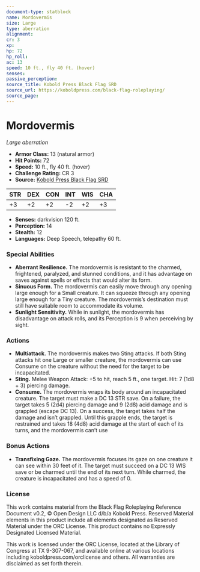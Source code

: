 ```yaml
---
document-type: statblock
name: Mordovermis
size: Large
type: aberration
alignment: 
cr: 3
xp: 
hp: 72
hp_roll: 
ac: 13
speed: 10 ft., fly 40 ft. (hover)
senses: 
passive_perception: 
source_title: Kobold Press Black Flag SRD
source_url: https://koboldpress.com/black-flag-roleplaying/
source_page: 
---
```


# Mordovermis

*Large aberration*

- **Armor Class:** 13 (natural armor)
- **Hit Points:** 72
- **Speed:** 10 ft., fly 40 ft. (hover)
- **Challenge Rating:** CR 3
- **Source:** [Kobold Press Black Flag SRD](https://koboldpress.com/black-flag-roleplaying/)

| STR | DEX | CON | INT | WIS | CHA |
| --- | --- | --- | --- | --- | --- |
| +3 | +2 | +2 | -2 | +2 | +3 |

- **Senses:** darkvision 120 ft.
- **Perception:** 14
- **Stealth:** 12
- **Languages:** Deep Speech, telepathy 60 ft.

### Special Abilities

- **Aberrant Resilience.** The mordovermis is resistant to the charmed, frightened, paralyzed, and stunned conditions, and it has advantage on saves against spells or effects that would alter its form.
- **Sinuous Form.** The mordovermis can easily move through any opening large enough for a Small creature. It can squeeze through any opening large enough for a Tiny creature. The mordovermis’s destination must still have suitable room to accommodate its volume.
- **Sunlight Sensitivity.** While in sunlight, the mordovermis has disadvantage on attack rolls, and its Perception is 9 when perceiving by sight.

### Actions

- **Multiattack.** The mordovermis makes two Sting attacks. If both Sting attacks hit one Large or smaller creature, the mordovermis can use Consume on the creature without the need for the target to be incapacitated.
- **Sting.** Melee Weapon Attack: +5 to hit, reach 5 ft., one target. Hit: 7 (1d8 + 3) piercing damage.
- **Consume.** The mordovermis wraps its body around an incapacitated creature. The target must make a DC 13 STR save. On a failure, the target takes 5 (2d4) piercing damage and 9 (2d8) acid damage and is grappled (escape DC 13). On a success, the target takes half the damage and isn’t grappled. Until this grapple ends, the target is restrained and takes 18 (4d8) acid damage at the start of each of its turns, and the mordovermis can’t use

### Bonus Actions

- **Transfixing Gaze.** The mordovermis focuses its gaze on one creature it can see within 30 feet of it. The target must succeed on a DC 13 WIS save or be charmed until the end of its next turn. While charmed, the creature is incapacitated and has a speed of 0.

### License

This work contains material from the Black Flag Roleplaying Reference Document v0.2, © Open Design LLC d/b/a Kobold Press. Reserved Material elements in this product include all elements designated as Reserved Material under the ORC License. This product contains no Expressly Designated Licensed Material.

This work is licensed under the ORC License, located at the Library of Congress at TX 9-307-067, and available online at various locations including koboldpress.com/orclicense and others. All warranties are disclaimed as set forth therein.
